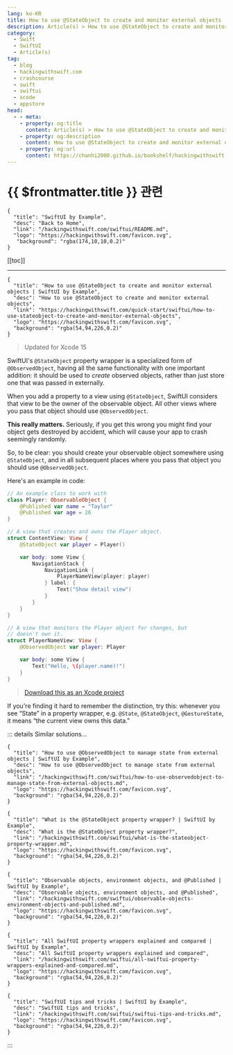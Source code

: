 ```yaml
---
lang: ko-KR
title: How to use @StateObject to create and monitor external objects
description: Article(s) > How to use @StateObject to create and monitor external objects
category:
  - Swift
  - SwiftUI
  - Article(s)
tag: 
  - blog
  - hackingwithswift.com
  - crashcourse
  - swift
  - swiftui
  - xcode
  - appstore
head:
  - - meta:
    - property: og:title
      content: Article(s) > How to use @StateObject to create and monitor external objects
    - property: og:description
      content: How to use @StateObject to create and monitor external objects
    - property: og:url
      content: https://chanhi2000.github.io/bookshelf/hackingwithswift.com/swiftui/how-to-use-stateobject-to-create-and-monitor-external-objects.html
---
```


# {{ $frontmatter.title }} 관련

```component VPCard
{
  "title": "SwiftUI by Example",
  "desc": "Back to Home",
  "link": "/hackingwithswift.com/swiftui/README.md",
  "logo": "https://hackingwithswift.com/favicon.svg",
   "background": "rgba(174,10,10,0.2)"
}
```

[[toc]]

---

```component VPCard
{
  "title": "How to use @StateObject to create and monitor external objects | SwiftUI by Example",
  "desc": "How to use @StateObject to create and monitor external objects",
  "link": "https://hackingwithswift.com/quick-start/swiftui/how-to-use-stateobject-to-create-and-monitor-external-objects",
  "logo": "https://hackingwithswift.com/favicon.svg",
  "background": "rgba(54,94,226,0.2)"
}
```

> Updated for Xcode 15

SwiftUI's `@StateObject` property wrapper is a specialized form of `@ObservedObject`, having all the same functionality with one important addition: it should be used to *create* observed objects, rather than just store one that was passed in externally. 

When you add a property to a view using `@StateObject`, SwiftUI considers that view to be the owner of the observable object. All other views where you pass that object should use `@ObservedObject`.

**This really matters.** Seriously, if you get this wrong you might find your object gets destroyed by accident, which will cause your app to crash seemingly randomly.

So, to be clear: you should create your observable object somewhere using `@StateObject`, and in all subsequent places where you pass that object you should use `@ObservedObject`.

Here's an example in code:

```swift
// An example class to work with
class Player: ObservableObject {
    @Published var name = "Taylor"
    @Published var age = 26
}

// A view that creates and owns the Player object.
struct ContentView: View {
    @StateObject var player = Player()

    var body: some View {
        NavigationStack {
            NavigationLink {
                PlayerNameView(player: player)
            } label: {
                Text("Show detail view")
            }
        }
    }
}

// A view that monitors the Player object for changes, but
// doesn't own it.
struct PlayerNameView: View {
    @ObservedObject var player: Player

    var body: some View {
        Text("Hello, \(player.name)!")
    }
}
```

> [<FontIcon icon="fas fa-file-zipper"/>Download this as an Xcode project](https://hackingwithswift.com/files/projects/swiftui/how-to-use-stateobject-to-create-and-monitor-external-objects-1.zip)

<VidStack src="https://hackingwithswift.com/img/books/quick-start/swiftui/how-to-use-stateobject-to-create-and-monitor-external-objects-1~dark.mp4" />

If you're finding it hard to remember the distinction, try this: whenever you see “State” in a property wrapper, e.g. `@State`, `@StateObject`, `@GestureState`, it means “the current view owns this data.”

::: details Similar solutions…

```component VPCard
{
  "title": "How to use @ObservedObject to manage state from external objects | SwiftUI by Example",
  "desc": "How to use @ObservedObject to manage state from external objects",
  "link": "/hackingwithswift.com/swiftui/how-to-use-observedobject-to-manage-state-from-external-objects.md",
  "logo": "https://hackingwithswift.com/favicon.svg",
  "background": "rgba(54,94,226,0.2)"
}
```

```component VPCard
{
  "title": "What is the @StateObject property wrapper? | SwiftUI by Example",
  "desc": "What is the @StateObject property wrapper?",
  "link": "/hackingwithswift.com/swiftui/what-is-the-stateobject-property-wrapper.md",
  "logo": "https://hackingwithswift.com/favicon.svg",
  "background": "rgba(54,94,226,0.2)"
}
```

```component VPCard
{
  "title": "Observable objects, environment objects, and @Published | SwiftUI by Example",
  "desc": "Observable objects, environment objects, and @Published",
  "link": "/hackingwithswift.com/swiftui/observable-objects-environment-objects-and-published.md",
  "logo": "https://hackingwithswift.com/favicon.svg",
  "background": "rgba(54,94,226,0.2)"
}
```

```component VPCard
{
  "title": "All SwiftUI property wrappers explained and compared | SwiftUI by Example",
  "desc": "All SwiftUI property wrappers explained and compared",
  "link": "/hackingwithswift.com/swiftui/all-swiftui-property-wrappers-explained-and-compared.md",
  "logo": "https://hackingwithswift.com/favicon.svg",
  "background": "rgba(54,94,226,0.2)"
}
```

```component VPCard
{
  "title": "SwiftUI tips and tricks | SwiftUI by Example",
  "desc": "SwiftUI tips and tricks",
  "link": "/hackingwithswift.com/swiftui/swiftui-tips-and-tricks.md",
  "logo": "https://hackingwithswift.com/favicon.svg",
  "background": "rgba(54,94,226,0.2)"
}
```

:::

